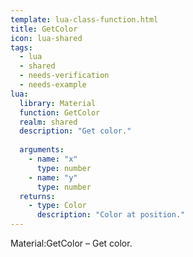 ```yaml
---
template: lua-class-function.html
title: GetColor
icon: lua-shared
tags:
  - lua
  - shared
  - needs-verification
  - needs-example
lua:
  library: Material
  function: GetColor
  realm: shared
  description: "Get color."
  
  arguments:
    - name: "x"
      type: number
    - name: "y"
      type: number
  returns:
    - type: Color
      description: "Color at position."
---
```


<div class="lua__search__keywords">
Material:GetColor &#x2013; Get color.
</div>
